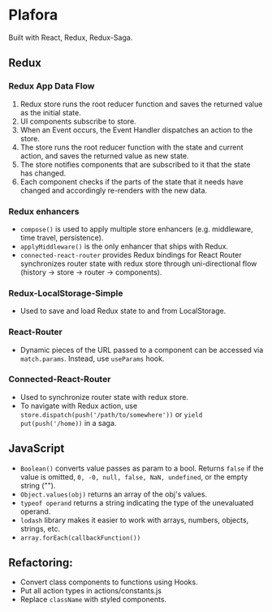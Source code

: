 # Plafora

Built with React, Redux, Redux-Saga.

## Redux
### Redux App Data Flow
1. Redux store runs the root reducer function and saves the returned value as the initial state.
2. UI components subscribe to store.
3. When an Event occurs, the Event Handler dispatches an action to the store.
4. The store runs the root reducer function with the state and current action, and saves the returned value as new state.
5. The store notifies components that are subscribed to it that the state has changed.
6. Each component checks if the parts of the state that it needs have changed and accordingly re-renders with the new data.

### Redux enhancers
* `compose()` is used to apply multiple store enhancers (e.g. middleware, time 
    travel, persistence). 
* `applyMiddleware()` is the only enhancer that ships with Redux.
* `connected-react-router` provides Redux bindings for React Router synchronizes router state with redux store through uni-directional flow (history -> store -> router -> components).

### Redux-LocalStorage-Simple 
* Used to save and load Redux state to and from LocalStorage.

### React-Router
* Dynamic pieces of the URL passed to a component can be accessed via `match.params`. Instead, use `useParams` hook.

### Connected-React-Router
* Used to synchronize router state with redux store.
* To navigate with Redux action, use `store.dispatch(push('/path/to/somewhere'))` or `yield put(push('/home))` in a saga.

## JavaScript 
* `Boolean()` converts value passes as param to a bool. Returns `false` if the value is omitted, `0, -0, null, false, NaN, undefined`, or the empty string ("").
* `Object.values(obj)` returns an array of the obj's values.
* `typeof operand` returns a string indicating the type of the unevaluated operand.
* `lodash` library makes it easier to work with arrays, numbers, objects, strings, etc.
* `array.forEach(callbackFunction())`

## Refactoring:
- Convert class components to functions using Hooks.
- Put all action types in actions/constants.js
- Replace `className` with styled components.